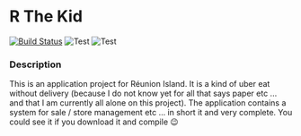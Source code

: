 # R The Kid 
[![Build Status](https://travis-ci.com/devprophet/RTheKid.svg?branch=master)](https://travis-ci.com/devprophet/RTheKid) ![Test](https://img.shields.io/badge/Xcode-9.4.1-green.svg) ![Test](https://img.shields.io/badge/Swift-4.1-orange.svg)
### Description
This is an application project for Réunion Island. It is a kind of uber eat without delivery (because I do not know yet for all that says paper etc ... and that I am currently all alone on this project). The application contains a system for sale / store management etc ... in short it and very complete. You could see it if you download it and compile 😉
